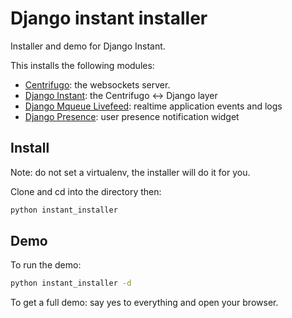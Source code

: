 # Django instant installer

Installer and demo for Django Instant.

This installs the following modules:

- [Centrifugo](https://github.com/centrifugal/centrifugo): the websockets server.
- [Django Instant](https://github.com/synw/django-instant): the Centrifugo <-> Django layer
- [Django Mqueue Livefeed](https://github.com/synw/django-mqueue-livefeed): realtime application events and logs
- [Django Presence](https://github.com/synw/django-presence): user presence notification widget

## Install

Note: do not set a virtualenv, the installer will do it for you.

Clone and cd into the directory then:

  ```bash
python instant_installer
  ```

## Demo

To run the demo:

  ```bash
python instant_installer -d
  ```

To get a full demo: say yes to everything and open your browser.